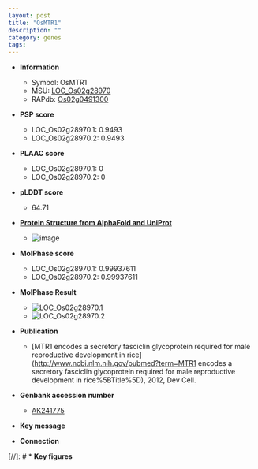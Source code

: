 ```yaml
---
layout: post
title: "OsMTR1"
description: ""
category: genes
tags: 
---
```


* **Information**  
    + Symbol: OsMTR1  
    + MSU: [LOC_Os02g28970](http://rice.plantbiology.msu.edu/cgi-bin/ORF_infopage.cgi?orf=LOC_Os02g28970)  
    + RAPdb: [Os02g0491300](http://rapdb.dna.affrc.go.jp/viewer/gbrowse_details/irgsp1?name=Os02g0491300)  

* **PSP score**  
    + LOC_Os02g28970.1: 0.9493 
    + LOC_Os02g28970.2: 0.9493 

* **PLAAC score**  
    + LOC_Os02g28970.1: 0 
    + LOC_Os02g28970.2: 0 

* **pLDDT score**
    + 64.71

* **[Protein Structure from AlphaFold and UniProt](https://www.uniprot.org/uniprotkb/Q6K5Q2/entry#structure)**
    + ![image](https://ricepsp.github.io/images/Q6/AF-Q6K5Q2-F1.png)

* **MolPhase score**
    + LOC_Os02g28970.1: 0.99937611
    + LOC_Os02g28970.2: 0.99937611

* **MolPhase Result**
    + ![LOC_Os02g28970.1](https://304243504.github.io/Pictures/LOC_Os02g/LOC_Os02g28970.1.png)
    + ![LOC_Os02g28970.2](https://304243504.github.io/Pictures/LOC_Os02g/LOC_Os02g28970.2.png)

* **Publication**  
    + [MTR1 encodes a secretory fasciclin glycoprotein required for male reproductive development in rice](http://www.ncbi.nlm.nih.gov/pubmed?term=MTR1 encodes a secretory fasciclin glycoprotein required for male reproductive development in rice%5BTitle%5D), 2012, Dev Cell.

* **Genbank accession number**  
    + [AK241775](http://www.ncbi.nlm.nih.gov/nuccore/AK241775)

* **Key message**  

* **Connection**  

[//]: # * **Key figures**  


